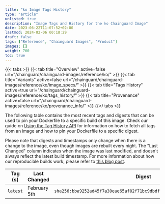 ```yaml
---
title: "ko Image Tags History"
type: "article"
unlisted: true
description: "Image Tags and History for the ko Chainguard Image"
date: 2023-06-22T11:07:52+02:00
lastmod: 2024-02-06 00:18:29
draft: false
tags: ["Reference", "Chainguard Images", "Product"]
images: []
weight: 700
toc: true
---
```


{{< tabs >}}
{{< tab title="Overview" active=false url="/chainguard/chainguard-images/reference/ko/" >}}
{{< tab title="Variants" active=false url="/chainguard/chainguard-images/reference/ko/image_specs/" >}}
{{< tab title="Tags History" active=true url="/chainguard/chainguard-images/reference/ko/tags_history/" >}}
{{< tab title="Provenance" active=false url="/chainguard/chainguard-images/reference/ko/provenance_info/" >}}
{{</ tabs >}}

The following table contains the most recent tags and digests that can be used to pin your Dockerfile to a specific build of this image. Check our guide on [Using the Tag History API](/chainguard/chainguard-images/using-the-tag-history-api/) for information on how to fetch all tags from an image and how to pin your Dockerfile to a specific digest.

Please note that digests and timestamps only change when there is a change to the image, even though images are rebuilt every night. The "Last Changed" column indicates when the image was last modified, and doesn't always reflect the latest build timestamp. For more information about how our reproducible builds work, please refer to [this blog post](https://www.chainguard.dev/unchained/reproducing-chainguards-reproducible-image-builds).

| Tag (s)   | Last Changed | Digest                                                                    |
|-----------|--------------|---------------------------------------------------------------------------|
|  `latest` | February 5th | `sha256:bba9252ad45f7a30eae65af02f71bc9dbdfbcd66de8c0841bc76c63d74da47e5` |

